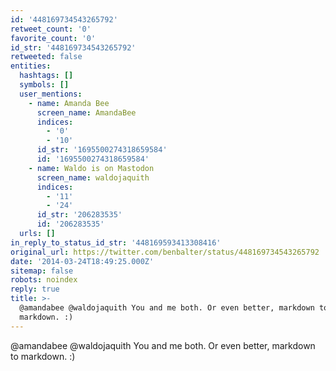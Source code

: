 ```yaml
---
id: '448169734543265792'
retweet_count: '0'
favorite_count: '0'
id_str: '448169734543265792'
retweeted: false
entities:
  hashtags: []
  symbols: []
  user_mentions:
    - name: Amanda Bee
      screen_name: AmandaBee
      indices:
        - '0'
        - '10'
      id_str: '1695500274318659584'
      id: '1695500274318659584'
    - name: Waldo is on Mastodon
      screen_name: waldojaquith
      indices:
        - '11'
        - '24'
      id_str: '206283535'
      id: '206283535'
  urls: []
in_reply_to_status_id_str: '448169593413308416'
original_url: https://twitter.com/benbalter/status/448169734543265792
date: '2014-03-24T18:49:25.000Z'
sitemap: false
robots: noindex
reply: true
title: >-
  @amandabee @waldojaquith You and me both. Or even better, markdown to
  markdown. :)
---
```


@amandabee @waldojaquith You and me both. Or even better, markdown to markdown. :)